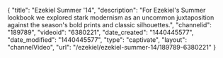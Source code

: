 {
    "title": "Ezekiel Summer '14",
    "description": "For Ezekiel's Summer lookbook we explored stark modernism as an uncommon juxtaposition against the season's bold prints and classic silhouettes.",
    "channelid": "189789",
    "videoid": "6380221",
    "date_created": "1440445577",
    "date_modified": "1440445577",
    "type": "captivate",
    "layout": "channelVideo",
    "url": "\/ezekiel\/ezekiel-summer-14\/189789-6380221"
}